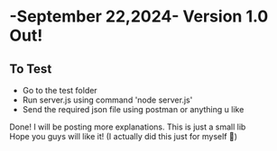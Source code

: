 <h1>
  -September 22,2024-
  Version 1.0 Out!
</h1>
<h2>To Test</h2>
<ul>
  <li>Go to the test folder</li>
  <li>Run server.js using command 'node server.js'</li>
  <li>Send the required json file using postman or anything u like</li>
</ul>
<p>Done! I will be posting more explanations. This is just a small lib<br>
Hope you guys will like it! (I actually did this just for myself 🥹)
</p>
